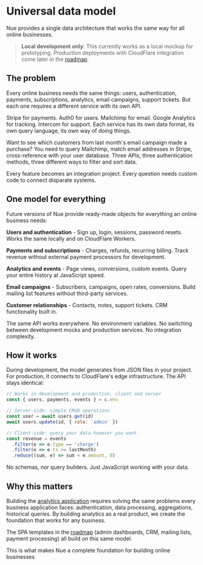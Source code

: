 
# Universal data model
Nue provides a single data architecture that works the same way for all online businesses.

> **Local development only**: This currently works as a local mockup for prototyping. Production deployments with CloudFlare integration come later in the [roadmap](roadmap).

## The problem
Every online business needs the same things: users, authentication, payments, subscriptions, analytics, email campaigns, support tickets. But each one requires a different service with its own API.

Stripe for payments. Auth0 for users. Mailchimp for email. Google Analytics for tracking. Intercom for support. Each service has its own data format, its own query language, its own way of doing things.

Want to see which customers from last month's email campaign made a purchase? You need to query Mailchimp, match email addresses in Stripe, cross-reference with your user database. Three APIs, three authentication methods, three different ways to filter and sort data.

Every feature becomes an integration project. Every question needs custom code to connect disparate systems.


## One model for everything
Future versions of Nue provide ready-made objects for everything an online business needs:

**Users and authentication** - Sign up, login, sessions, password resets. Works the same locally and on CloudFlare Workers.

**Payments and subscriptions** - Charges, refunds, recurring billing. Track revenue without external payment processors for development.

**Analytics and events** - Page views, conversions, custom events. Query your entire history at JavaScript speed.

**Email campaigns** - Subscribers, campaigns, open rates, conversions. Build mailing list features without third-party services.

**Customer relationships** - Contacts, notes, support tickets. CRM functionality built in.

The same API works everywhere. No environment variables. No switching between development mocks and production services. No integration complexity.


## How it works
During development, the model generates from JSON files in your project. For production, it connects to CloudFlare's edge infrastructure. The API stays identical:

```javascript
// Works in development and production, client and server
const { users, payments, events } = c.env

// Server-side: simple CRUD operations
const user = await users.get(id)
await users.update(id, { role: 'admin' })

// Client-side: query your data however you want
const revenue = events
  .filter(e => e.type == 'charge')
  .filter(e => e.ts >= lastMonth)
  .reduce((sum, e) => sum + e.amount, 0)
```

No schemas, nor query builders. Just JavaScript working with your data.


## Why this matters
Building the [analytics application](roadmap#analytics-application) requires solving the same problems every business application faces: authentication, data processing, aggregations, historical queries. By building analytics as a real product, we create the foundation that works for any business.

The SPA templates in the [roadmap](roadmap#more-to-come) (admin dashboards, CRM, mailing lists, payment processing) all build on this same model.

This is what makes Nue a complete foundation for building online businesses


